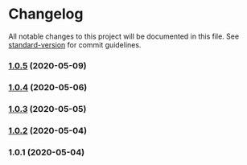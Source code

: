# Changelog

All notable changes to this project will be documented in this file. See [standard-version](https://github.com/conventional-changelog/standard-version) for commit guidelines.

### [1.0.5](https://github.com/taehyeong224/slack-bot-ts/compare/v1.0.4...v1.0.5) (2020-05-09)

### [1.0.4](https://github.com/taehyeong224/slack-bot-ts/compare/v1.0.3...v1.0.4) (2020-05-06)

### [1.0.3](https://github.com/taehyeong224/slack-bot-ts/compare/v1.0.2...v1.0.3) (2020-05-05)

### [1.0.2](https://github.com/taehyeong224/slack-bot-ts/compare/v1.0.1...v1.0.2) (2020-05-04)

### 1.0.1 (2020-05-04)
